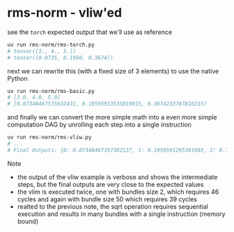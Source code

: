 # rms-norm - vliw'ed

see the `torch` expected output that we'll use as reference

```bash
uv run rms-norm/rms-torch.py
# tensor([3., 4., 5.])
# tensor([0.0735, 0.1960, 0.3674])
```

next we can rewrite this (with a fixed size of 3 elements) to use the native Python

```bash
uv run rms-norm/rms-basic.py
# [3.0, 4.0, 5.0]
# [0.07348467575632431, 0.19595913535019815, 0.3674233787816215]
```

and finally we can convert the more simple math into a even more simple computation DAG by unrolling each step into a single instruction

```bash
uv run rms-norm/rms-vliw.py
# ...
# Final Outputs: {0: 0.07348467357382137, 1: 0.1959591295301903, 2: 0.36742336786910673}
```

> [!NOTE]
>
> - the output of the vliw example is verbose and shows the intermediate steps, but the final outputs are very close to the expected values
> - the vlim is executed twice, one with bundles size 2, which requires 46 cycles and again with bundle size 50 which requires 39 cycles
> - realted to the previous note, the sqrt operation requires sequential execution and results in many bundles with a single instruction (memory bound)

